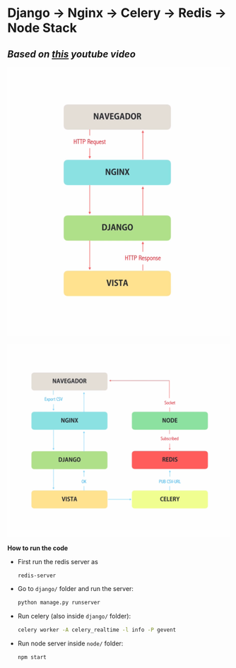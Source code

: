 # Django -> Nginx -> Celery -> Redis -> Node Stack

## _Based on [this](https://youtu.be/cr0cbJ2PkJY) youtube video_

![simple-stack](imag/simple.png)

![full-stack](imag/stack.png)

**How to run the code**

* First run the redis server as

    ```sh
    redis-server
    ```

* Go to ```django/``` folder and run the server:

    ```sh
    python manage.py runserver
    ```

* Run celery (also inside ```django/``` folder):

    ```sh
    celery worker -A celery_realtime -l info -P gevent
    ```

* Run node server inside ```node/``` folder:

    ```sh
    npm start
    ```
